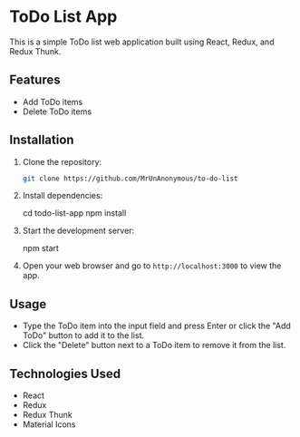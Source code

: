 # ToDo List App

This is a simple ToDo list web application built using React, Redux, and Redux Thunk.

## Features

- Add ToDo items
- Delete ToDo items

## Installation

1. Clone the repository:

   ```bash
   git clone https://github.com/MrUnAnonymous/to-do-list

1. Install dependencies:

    cd todo-list-app
    npm install

2. Start the development server:

    npm start

3. Open your web browser and go to `http://localhost:3000` to view the app.

## Usage

- Type the ToDo item into the input field and press Enter or click the "Add ToDo" button to add it to the list.
- Click the "Delete" button next to a ToDo item to remove it from the list.

## Technologies Used
- React
- Redux
- Redux Thunk
- Material Icons
